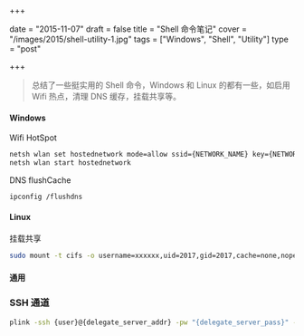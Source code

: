 +++

date = "2015-11-07"
draft = false
title = "Shell 命令笔记"
cover = "/images/2015/shell-utility-1.jpg"
tags = ["Windows", "Shell", "Utility"]
type = "post"

+++

> 总结了一些挺实用的 Shell 命令，Windows 和 Linux 的都有一些，如启用 Wifi 热点，清理 DNS 缓存，挂载共享等。

<!--more-->

#### Windows

Wifi HotSpot
``` bash
netsh wlan set hostednetwork mode=allow ssid={NETWORK_NAME} key={NETWORK_PASS}
netsh wlan start hostednetwork
```

DNS flushCache

``` bash
ipconfig /flushdns
```

#### Linux
挂载共享
``` bash
sudo mount -t cifs -o username=xxxxxx,uid=2017,gid=2017,cache=none,noperm,_netdev //xx.xx.xx.xx/xxxxxx /xxxx/xxxxxx
```

#### 通用

### SSH 通道
``` bash
plink -ssh {user}@{delegate_server_addr} -pw "{delegate_server_pass}" -P {delegate_server_port} -N -L {local_port}:{target_addr}:{target_port}
```

